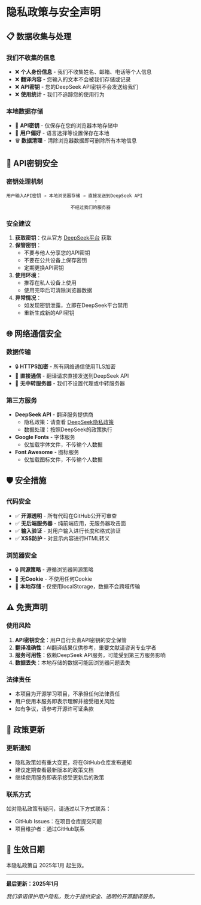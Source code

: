 # 隐私政策与安全声明

## 📋 数据收集与处理

### 我们不收集的信息
- ❌ **个人身份信息** - 我们不收集姓名、邮箱、电话等个人信息
- ❌ **翻译内容** - 您输入的文本不会被我们存储或记录
- ❌ **API密钥** - 您的DeepSeek API密钥不会发送给我们
- ❌ **使用统计** - 我们不追踪您的使用行为

### 本地数据存储
- 🔑 **API密钥** - 仅保存在您的浏览器本地存储中
- 💾 **用户偏好** - 语言选择等设置保存在本地
- 🗑️ **数据清理** - 清除浏览器数据即可删除所有本地信息

## 🔐 API密钥安全

### 密钥处理机制
```
用户输入API密钥 → 本地浏览器存储 → 直接发送到DeepSeek API
                                 ↑
                        不经过我们的服务器
```

### 安全建议
1. **获取密钥**：仅从官方 [DeepSeek平台](https://platform.deepseek.com) 获取
2. **保管密钥**：
   - 不要与他人分享您的API密钥
   - 不要在公共设备上保存密钥
   - 定期更换API密钥
3. **使用环境**：
   - 推荐在私人设备上使用
   - 使用完毕后可清除浏览器数据
4. **异常情况**：
   - 如发现密钥泄露，立即在DeepSeek平台禁用
   - 重新生成新的API密钥

## 🌐 网络通信安全

### 数据传输
- 🔒 **HTTPS加密** - 所有网络通信使用TLS加密
- 🎯 **直接通信** - 翻译请求直接发送到DeepSeek API
- 🚫 **无中转服务器** - 我们不设置代理或中转服务器

### 第三方服务
- **DeepSeek API** - 翻译服务提供商
  - 隐私政策：请查看 [DeepSeek隐私政策](https://platform.deepseek.com)
  - 数据处理：按照DeepSeek的政策执行
- **Google Fonts** - 字体服务
  - 仅加载字体文件，不传输个人数据
- **Font Awesome** - 图标服务
  - 仅加载图标文件，不传输个人数据

## 🛡️ 安全措施

### 代码安全
- ✅ **开源透明** - 所有代码在GitHub公开可审查
- ✅ **无后端服务器** - 纯前端应用，无服务器攻击面
- ✅ **输入验证** - 对用户输入进行长度和格式验证
- ✅ **XSS防护** - 对显示内容进行HTML转义

### 浏览器安全
- 🔒 **同源策略** - 遵循浏览器同源策略
- 🍪 **无Cookie** - 不使用任何Cookie
- 📱 **本地存储** - 仅使用localStorage，数据不会跨域传输

## ⚠️ 免责声明

### 使用风险
1. **API密钥安全**：用户自行负责API密钥的安全保管
2. **翻译准确性**：AI翻译结果仅供参考，重要文献请咨询专业学者
3. **服务可用性**：依赖DeepSeek API服务，可能受到第三方服务影响
4. **数据丢失**：本地存储的数据可能因浏览器问题丢失

### 法律责任
- 本项目为开源学习项目，不承担任何法律责任
- 用户使用本服务即表示理解并接受相关风险
- 如有争议，请参考开源许可证条款

## 🔄 政策更新

### 更新通知
- 隐私政策如有重大变更，将在GitHub仓库发布通知
- 建议定期查看最新版本的政策文档
- 继续使用服务即表示接受更新后的政策

### 联系方式
如对隐私政策有疑问，请通过以下方式联系：
- GitHub Issues：在项目仓库提交问题
- 项目维护者：通过GitHub联系

## 📅 生效日期

本隐私政策自 2025年1月 起生效。

---

**最后更新：2025年1月**

*我们承诺保护用户隐私，致力于提供安全、透明的开源翻译服务。* 